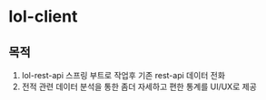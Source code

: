 # lol-client

## 목적

1. lol-rest-api 스프링 부트로 작업후 기존 rest-api 데이터 전화
2. 전적 관련 데이터 분석을 통한 좀더 자세하고 편한 통계를 UI/UX로 제공 